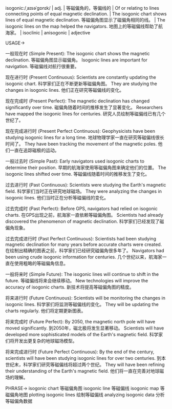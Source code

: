 isogonic:/ˌaɪsəˈɡɒnɪk/ | adj. | 等磁偏角的，等偏线的 | Of or relating to lines connecting points of equal magnetic declination. |  The isogonic chart shows lines of equal magnetic declination. 等磁偏角图显示了磁偏角相同的线。 | The isogonic lines on the map helped the navigators. 地图上的等磁偏线帮助了航海家。 |  isoclinic | anisogonic | adjective

USAGE->

一般现在时 (Simple Present):
The isogonic chart shows the magnetic declination. 等磁偏角图显示磁偏角。
Isogonic lines are important for navigation. 等磁偏线对航行很重要。

现在进行时 (Present Continuous):
Scientists are constantly updating the isogonic chart. 科学家们正在不断更新等磁偏角图。
They are studying the changes in isogonic lines. 他们正在研究等磁偏线的变化。

现在完成时 (Present Perfect):
The magnetic declination has changed significantly over time. 磁偏角随着时间的推移发生了显著变化。
Researchers have mapped the isogonic lines for centuries.  研究人员绘制等磁偏线已有几个世纪了。


现在完成进行时 (Present Perfect Continuous):
Geophysicists have been studying isogonic lines for a long time. 地球物理学家一直在研究等磁偏线很长时间了。
They have been tracking the movement of the magnetic poles. 他们一直在追踪磁极的运动。

一般过去时 (Simple Past):
Early navigators used isogonic charts to determine their position. 早期的航海家使用等磁偏角图来确定他们的位置。
The isogonic lines shifted over time. 等磁偏线随着时间的推移发生了变化。


过去进行时 (Past Continuous):
Scientists were studying the Earth's magnetic field. 科学家们当时正在研究地球磁场。
They were analyzing the changes in isogonic lines. 他们当时正在分析等磁偏线的变化。


过去完成时 (Past Perfect):
Before GPS, navigators had relied on isogonic charts. 在GPS出现之前，航海家一直依赖等磁偏角图。
Scientists had already discovered the phenomenon of magnetic declination. 科学家们已经发现了磁偏角现象。


过去完成进行时 (Past Perfect Continuous):
Scientists had been studying magnetic declination for many years before accurate charts were created. 在绘制出精确的图表之前，科学家们已经研究磁偏角很多年了。
Navigators had been using crude isogonic information for centuries.  几个世纪以来，航海家一直在使用粗略的等磁偏角信息。

一般将来时 (Simple Future):
The isogonic lines will continue to shift in the future. 等磁偏线将来会继续移动。
New technologies will improve the accuracy of isogonic charts. 新技术将提高等磁偏角图的精度。


将来进行时 (Future Continuous):
Scientists will be monitoring the changes in isogonic lines. 科学家们将监测等磁偏线的变化。
They will be updating the charts regularly. 他们将定期更新图表。


将来完成时 (Future Perfect):
By 2050, the magnetic north pole will have moved significantly. 到2050年，磁北极将发生显著移动。
Scientists will have developed more sophisticated models of the Earth's magnetic field. 科学家们将开发出更复杂的地球磁场模型。


将来完成进行时 (Future Perfect Continuous):
By the end of the century, scientists will have been studying isogonic lines for over two centuries. 到本世纪末，科学家们研究等磁偏线将超过两个世纪。
They will have been refining their understanding of the Earth's magnetic field. 他们将一直在完善对地球磁场的理解。


PHRASE->
isogonic chart 等磁偏角图
isogonic line 等磁偏线
isogonic map 等磁偏角地图
plotting isogonic lines 绘制等磁偏线
analyzing isogonic data 分析等磁偏角数据
